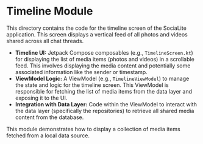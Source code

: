 # Timeline Module

This directory contains the code for the timeline screen of the SociaLite application. This screen displays a vertical feed of all photos and videos shared across all chat threads.

-   **Timeline UI:** Jetpack Compose composables (e.g., `TimelineScreen.kt`) for displaying the list of media items (photos and videos) in a scrollable feed. This involves displaying the media content and potentially some associated information like the sender or timestamp.
-   **ViewModel Logic:** A ViewModel (e.g., `TimelineViewModel`) to manage the state and logic for the timeline screen. This ViewModel is responsible for fetching the list of media items from the data layer and exposing it to the UI.
-   **Integration with Data Layer:** Code within the ViewModel to interact with the data layer (specifically the repositories) to retrieve all shared media content from the database.

This module demonstrates how to display a collection of media items fetched from a local data source.
